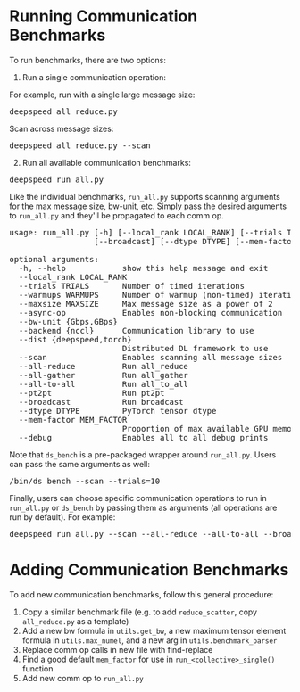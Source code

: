 # Running Communication Benchmarks


To run benchmarks, there are two options:

1. Run a single communication operation:

For example, run with a single large message size:
<pre>
deepspeed all_reduce.py
</pre>

Scan across message sizes:
<pre>
deepspeed all_reduce.py --scan
</pre>

2. Run all available communication benchmarks:

<pre>
deepspeed run_all.py
</pre>

Like the individual benchmarks, `run_all.py` supports scanning arguments for the max message size, bw-unit, etc. Simply pass the desired arguments to `run_all.py` and they'll be propagated to each comm op.

<pre>
usage: run_all.py [-h] [--local_rank LOCAL_RANK] [--trials TRIALS] [--warmups WARMUPS] [--maxsize MAXSIZE] [--async-op] [--bw-unit {Gbps,GBps}] [--backend {nccl}] [--dist {deepspeed,torch}] [--scan] [--all-reduce] [--all-gather] [--all-to-all] [--pt2pt]
                  [--broadcast] [--dtype DTYPE] [--mem-factor MEM_FACTOR] [--debug]

optional arguments:
  -h, --help            show this help message and exit
  --local_rank LOCAL_RANK
  --trials TRIALS       Number of timed iterations
  --warmups WARMUPS     Number of warmup (non-timed) iterations
  --maxsize MAXSIZE     Max message size as a power of 2
  --async-op            Enables non-blocking communication
  --bw-unit {Gbps,GBps}
  --backend {nccl}      Communication library to use
  --dist {deepspeed,torch}
                        Distributed DL framework to use
  --scan                Enables scanning all message sizes
  --all-reduce          Run all_reduce
  --all-gather          Run all_gather
  --all-to-all          Run all_to_all
  --pt2pt               Run pt2pt
  --broadcast           Run broadcast
  --dtype DTYPE         PyTorch tensor dtype
  --mem-factor MEM_FACTOR
                        Proportion of max available GPU memory to use for single-size evals
  --debug               Enables all_to_all debug prints
</pre>

Note that `ds_bench` is a pre-packaged wrapper around `run_all.py`. Users can pass the same arguments as well:

<pre>
<path to deepspeed>/bin/ds_bench --scan --trials=10
</pre>

Finally, users can choose specific communication operations to run in `run_all.py` or `ds_bench` by passing them as arguments (all operations are run by default). For example:

<pre>
deepspeed run_all.py --scan --all-reduce --all-to-all --broadcast
</pre>


# Adding Communication Benchmarks

To add new communication benchmarks, follow this general procedure:

1. Copy a similar benchmark file (e.g. to add `reduce_scatter`, copy `all_reduce.py` as a template)
2. Add a new bw formula in `utils.get_bw`, a new maximum tensor element formula in `utils.max_numel`, and a new arg in `utils.benchmark_parser`
3. Replace comm op calls in new file with find-replace
4. Find a good default `mem_factor` for use in `run_<collective>_single()` function
5. Add new comm op to `run_all.py`
